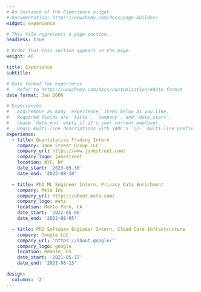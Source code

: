 ```yaml
---
# An instance of the Experience widget.
# Documentation: https://wowchemy.com/docs/page-builder/
widget: experience

# This file represents a page section.
headless: true

# Order that this section appears on the page.
weight: 40

title: Experience
subtitle:

# Date format for experience
#   Refer to https://wowchemy.com/docs/customization/#date-format
date_format: Jan 2006

# Experiences.
#   Add/remove as many `experience` items below as you like.
#   Required fields are `title`, `company`, and `date_start`.
#   Leave `date_end` empty if it's your current employer.
#   Begin multi-line descriptions with YAML's `|2-` multi-line prefix.
experience:
  - title: Quantitative Trading Intern
    company: Jane Street Group LLC
    company_url: https://www.janestreet.com/
    company_logo: janestreet
    location: NYC, NY
    date_start: '2023-05-30'
    date_end: '2023-08-10'

  - title: PhD ML Engineer Intern, Privacy Data Enrichment
    company: Meta Inc
    company_url: https://about.meta.com/
    company_logo: meta
    location: Menlo Park, CA
    date_start: '2022-05-06'
    date_end: '2022-08-05'

  - title: PhD Software Engineer Intern, Cloud Core Infrastructure
    company: Google LLC
    company_url: 'https://about.google/'
    company_logo: google
    location: Remote, US
    date_start: '2021-05-17'
    date_end: '2021-08-13'

design:
  columns: '2'
---
```

